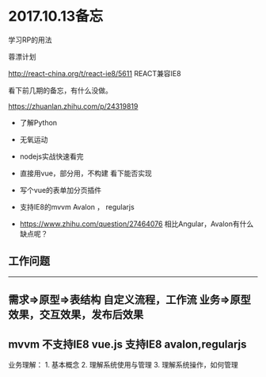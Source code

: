 


# 2017.10.13备忘


学习RP的用法


蓉漂计划

http://react-china.org/t/react-ie8/5611   REACT兼容IE8


看下前几期的备忘，有什么没做。

https://zhuanlan.zhihu.com/p/24319819

* 了解Python

* 无氧运动

* nodejs实战快速看完

* 直接用vue，部分用，不构建   看下能否实现
* 写个vue的表单加分页插件
* 支持IE8的mvvm    Avalon  ， regularjs 

* https://www.zhihu.com/question/27464076    相比Angular，Avalon有什么缺点呢？










## 工作问题

-------------------------------------
需求=>原型=>表结构
自定义流程，工作流
业务=>原型效果，交互效果，发布后效果
-------------------------------------
mvvm
不支持IE8 vue.js
支持IE8 avalon,regularjs
-------------------------------------
业务理解：
    1. 基本概念
    2. 理解系统使用与管理
    3. 理解系统操作，如何管理













